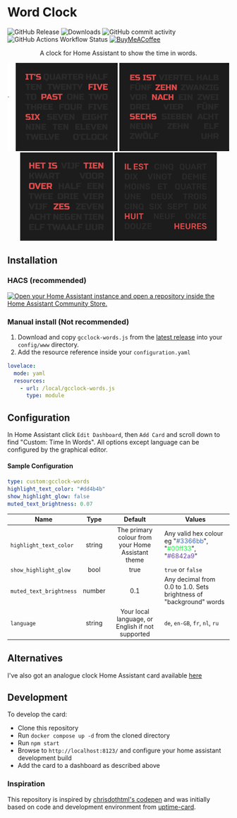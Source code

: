# Word Clock

![GitHub Release](https://img.shields.io/github/v/release/gaco79/gcclock-words?style=for-the-badge)
![Downloads](https://img.shields.io/github/downloads/gaco79/gcclock-words/total?style=for-the-badge)
![GitHub commit activity](https://img.shields.io/github/commit-activity/m/gaco79/gcclock-words?style=for-the-badge)
![GitHub Actions Workflow Status](https://img.shields.io/github/actions/workflow/status/gaco79/gcclock-words/cd.yml?style=for-the-badge)
[![BuyMeACoffee](https://img.shields.io/badge/-buy_me_a%C2%A0coffee-gray?logo=buy-me-a-coffee&style=for-the-badge)](https://www.buymeacoffee.com/gaco79)

<p align="center">A clock for Home Assistant to show the time in words.</p>

<p align="center">
  <img height="200px" src="https://raw.githubusercontent.com/gaco79/gcclock-words/master/images/words-clock-en.png" />
  <img height="200px" src="https://raw.githubusercontent.com/gaco79/gcclock-words/master/images/words-clock-de.png" />
  <img height="200px" src="https://raw.githubusercontent.com/gaco79/gcclock-words/master/images/words-clock-nl.png" />
  <img height="200px" src="https://raw.githubusercontent.com/gaco79/gcclock-words/master/images/words-clock-fr.png" />
</p>

## Installation

### HACS (recommended)

[![Open your Home Assistant instance and open a repository inside the Home Assistant Community Store.](https://my.home-assistant.io/badges/hacs_repository.svg)](https://my.home-assistant.io/redirect/hacs_repository/?owner=gaco79&repository=gcclock-words&category=plugin)

### Manual install (Not recommended)

1. Download and copy `gcclock-words.js` from the [latest release](https://github.com/gaco79/gcclock-words/releases/latest) into your `config/www` directory.
2. Add the resource reference inside your `configuration.yaml`

```yaml
lovelace:
  mode: yaml
  resources:
    - url: /local/gcclock-words.js
      type: module
```

## Configuration

In Home Assistant click `Edit Dashboard`, then `Add Card` and scroll down to find "Custom: Time In Words". All options except language can be configured by the graphical editor.

#### Sample Configuration

```YAML
type: custom:gcclock-words
highlight_text_color: "#dd4b4b"
show_highlight_glow: false
muted_text_brightness: 0.07
```

| Name                    |  Type  |                      Default                      | Values                                                                                                                                                           |
| ----------------------- | :----: | :-----------------------------------------------: | ---------------------------------------------------------------------------------------------------------------------------------------------------------------- |
| `highlight_text_color`  | string | The primary colour from your Home Assistant theme | Any valid hex colour eg "<span style="color:#3366bb">#3366bb</span>", "<span style="color:#00ff33">#00ff33</span>", "<span style="color:#6842a9">#6842a9</span>" |
| `show_highlight_glow`   |  bool  |                       true                        | `true` or `false`                                                                                                                                                |
| `muted_text_brightness` | number |                        0.1                        | Any decimal from 0.0 to 1.0. Sets brightness of "background" words                                                                                               |
| `language`              | string | Your local language, or English if not supported  | `de`, `en-GB`, `fr`, `nl`, `ru`                                                                                                                                  |

## Alternatives

I've also got an analogue clock Home Assistant card available [here](https://github.com/gaco79/clock-simple)

## Development

To develop the card:

- Clone this repository
- Run `docker compose up -d` from the cloned directory
- Run `npm start`
- Browse to `http://localhost:8123/` and configure your home assistant development build
- Add the card to a dashboard as described above

### Inspiration

This repository is inspired by [chrisdothtml's codepen](https://codepen.io/chrisdothtml/pen/BQbzoQ) and was initially based on code and development environment from [uptime-card](https://github.com/dylandoamaral/uptime-card).
